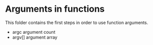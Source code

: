 # Arguments in functions

This folder contains the first steps in order to use function arguments.

- argc argument count
- argv[] argument array
